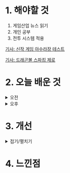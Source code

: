 
# 1. 해야할 것

1. 게임산업 뉴스 읽기 
2. 개인 공부  
3. 전투 시스템 적용

[기사: 신작 게임 아수라장 테스트](https://www.gameinsight.co.kr/news/articleView.html?idxno=32612)

[기사: 드래곤볼 스파킹 제로](https://www.gameple.co.kr/news/articleView.html?idxno=209825)


# 2. 오늘 배운 것

<details>
<summary>오전</summary>

## 오늘의 뉴스
### 아수라장
![image](https://github.com/JM94Ent/TIL-WIL/assets/143363550/392958cc-a8b7-40a2-8cfe-1648c2c4fd68)
```
내가 좋아하는 탑 다운 뷰, 쿼터뷰 게임이 완성되고 있다.
배틀로얄식의 쿼터뷰게임으로 이터널리턴처럼 구역이 위험구역으로 바뀌는게 아닌 배틀그라운드처럼 한곳으로 줄어들면서 전투공간을 줄인다.
기본적으로 전투공간이 공중섬 같은 형태라 낙사가 가능하며, 캐릭터 콤보가 있어서 낙사를 자연스럽게 유도하고 있다.
구성되어있는 캐릭터들도 귀엽고 콤보 시스템도 재미있어 보여서 플레이할 기회가 있으면 해보고 싶다.
```

### 드래곤볼 스파킹 제로
![image](https://github.com/JM94Ent/TIL-WIL/assets/143363550/6f05b373-73d9-45e8-a5f9-41e38665e12d)
```
드래곤볼 게임
이미 나루토 얼티밋 스톰이나 3D 드래곤볼 게임을 플스3때 많이 접해봐서 익숙하다.
그렇게 많이 달라진 것 같진 않지만 스토리적인 연출을 자신이 원하는대로 할 수 있다는게 새로운 장점인 것 같다.
만화속에서 봤던 명장면을 연출하거나 이런 식이였다면 좋을텐데라고 해서 자신이 직접 만들어서 플레이할 수 있다는 점.
카툰식 그래픽에다 빵빵한 성우진으로 만화와 애니 둘 다 좋아하는 사람이라면 해보고 싶을듯
```
</details>


<details>
<summary>오후</summary>

##
</details>




# 3. 개선


<details>
<summary>접기/펼치기</summary>


</details>



# 4. 느낀점


